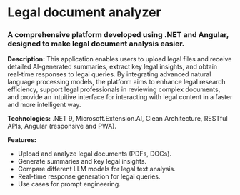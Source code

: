 # Legal document analyzer
### A comprehensive platform developed using .NET and Angular, designed to make legal document analysis easier. 

**Description:** This application enables users to upload legal files and receive detailed AI-generated summaries, extract key legal insights, and obtain real-time responses to legal queries. 
By integrating advanced natural language processing models, the platform aims to enhance legal research efficiency, support legal professionals in reviewing complex documents, and provide an intuitive interface for interacting with legal content in a faster and more intelligent way.

**Technologies:** .NET 9, Microsoft.Extension.AI, Clean Architecture, RESTful APIs, Angular (responsive and PWA).

**Features:**
  - Upload and analyze legal documents (PDFs, DOCs).
  - Generate summaries and key legal insights.
  - Compare different LLM models for legal text analysis.
  - Real-time response generation for legal queries.
  - Use cases for prompt engineering.

